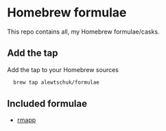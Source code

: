 # Homebrew formulae

This repo contains all, my Homebrew formulae/casks.
## Add the tap

Add the tap to your Homebrew sources

```bash
  brew tap alewtschuk/formulae
```
    
## Included formulae

- [rmapp](https://github.com/alewtschuk/rmapp/)

